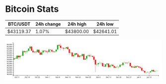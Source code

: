 # Bitcoin Stats

BTC/USDT|24h change|24h high|24h low|
|---|---|---|---|
|$43119.37|1.07%|$43800.00|$42641.01|

<img src="./chart.svg">

